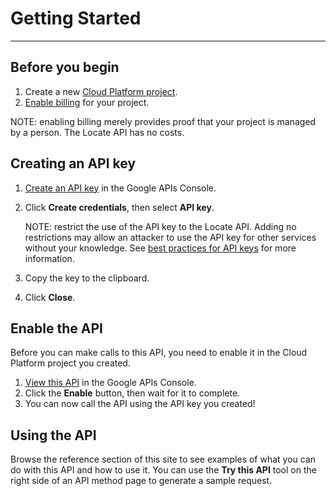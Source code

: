 # Getting Started

---

## Before you begin

1. Create a new [Cloud Platform project](https://console.developers.google.com/projectcreate).
2. [Enable billing](https://cloud.google.com/billing/docs/how-to/modify-project#enable_billing_for_a_project) for your project.

NOTE: enabling billing merely provides proof that your project is managed by
a person. The Locate API has no costs.

## Creating an API key

1. [Create an API key](https://console.developers.google.com/apis/credentials) in the Google APIs Console.
2. Click **Create credentials**, then select **API key**.

   NOTE: restrict the use of the API key to the Locate API. Adding no
   restrictions may allow an attacker to use the API key for other services
   without your knowledge. See [best practices for API keys](/) for more
   information.

3. Copy the key to the clipboard.
4. Click **Close**.

## Enable the API

Before you can make calls to this API, you need to enable it in the Cloud
Platform project you created.

1. [View this API](https://console.developers.google.com/apis/api/{{apiHost}}/overview) in the Google APIs Console.
2. Click the **Enable** button, then wait for it to complete.
3. You can now call the API using the API key you created!

## Using the API

Browse the reference section of this site to see examples of what you can do
with this API and how to use it. You can use the **Try this API** tool on the
right side of an API method page to generate a sample request.
